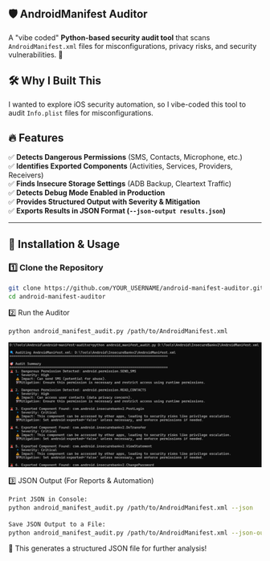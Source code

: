 ## 🛡️ AndroidManifest Auditor  
A "vibe coded" **Python-based security audit tool** that scans `AndroidManifest.xml` files for misconfigurations, privacy risks, and security vulnerabilities. 🚀  

## 🛠 Why I Built This
I wanted to explore iOS security automation, so I vibe-coded this tool to audit `Info.plist` files for misconfigurations. 


## 🔥 Features  
✅ **Detects Dangerous Permissions** (SMS, Contacts, Microphone, etc.)  
✅ **Identifies Exported Components** (Activities, Services, Providers, Receivers)  
✅ **Finds Insecure Storage Settings** (ADB Backup, Cleartext Traffic)  
✅ **Detects Debug Mode Enabled in Production**  
✅ **Provides Structured Output with Severity & Mitigation**  
✅ **Exports Results in JSON Format (`--json-output results.json`)**  

---

## 📌 **Installation & Usage**  
### **1️⃣ Clone the Repository**  
```sh
git clone https://github.com/YOUR_USERNAME/android-manifest-auditor.git
cd android-manifest-auditor

```

2️⃣ Run the Auditor
```sh
python android_manifest_audit.py /path/to/AndroidManifest.xml
```

![Alt text](Output.png)

3️⃣ JSON Output (For Reports & Automation)
```sh
Print JSON in Console:
python android_manifest_audit.py /path/to/AndroidManifest.xml --json

Save JSON Output to a File:
python android_manifest_audit.py /path/to/AndroidManifest.xml --json-output results.json
```
🎯 This generates a structured JSON file for further analysis!
